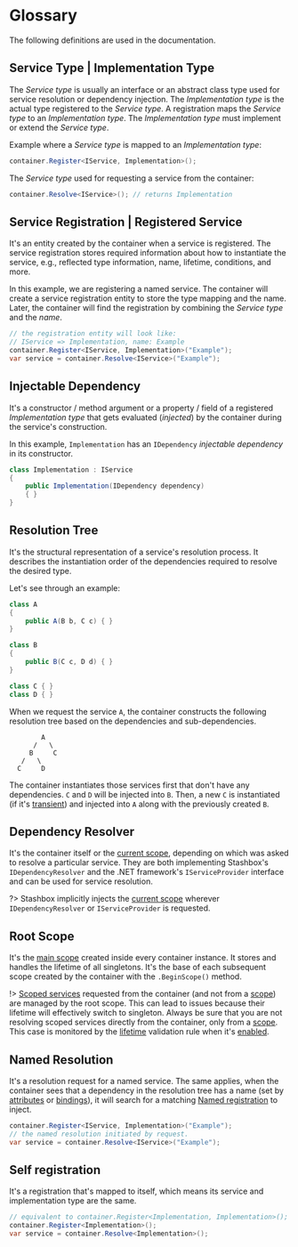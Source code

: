 # Glossary
The following definitions are used in the documentation.

## Service Type | Implementation Type
The *Service type* is usually an interface or an abstract class type used for service resolution or dependency injection. The *Implementation type* is the actual type registered to the *Service type*. A registration maps the *Service type* to an *Implementation type*. The *Implementation type* must implement or extend the *Service type*. 

<!-- panels:start -->
<!-- div:left-panel -->
Example where a *Service type* is mapped to an *Implementation type*:
<!-- div:right-panel -->
```cs
container.Register<IService, Implementation>();
```
<!-- div:left-panel -->
The *Service type* used for requesting a service from the container:
<!-- div:right-panel -->
```cs
container.Resolve<IService>(); // returns Implementation
```
<!-- panels:end -->

## Service Registration | Registered Service
It's an entity created by the container when a service is registered. The service registration stores required information about how to instantiate the service, e.g., reflected type information, name, lifetime, conditions, and more.

<!-- panels:start -->
<!-- div:left-panel -->
In this example, we are registering a named service. The container will create a service registration entity to store the type mapping and the name. Later, the container will find the registration by combining the *Service type* and the *name*.
<!-- div:right-panel -->
```cs
// the registration entity will look like: 
// IService => Implementation, name: Example
container.Register<IService, Implementation>("Example");
var service = container.Resolve<IService>("Example");
```
<!-- panels:end -->

## Injectable Dependency

<!-- panels:start -->
<!-- div:left-panel -->
It's a constructor / method argument or a property / field of a registered *Implementation type* that gets evaluated (*injected*) by the container during the service's construction.

In this example, `Implementation` has an `IDependency` *injectable dependency* in its constructor.
<!-- div:right-panel -->
```cs
class Implementation : IService
{
    public Implementation(IDependency dependency) 
    { }
}
```
<!-- panels:end -->

## Resolution Tree
It's the structural representation of a service's resolution process. It describes the instantiation order of the dependencies required to resolve the desired type.

Let's see through an example:
```cs
class A
{
    public A(B b, C c) { }
}

class B
{
    public B(C c, D d) { }
}

class C { }
class D { }
```
When we request the service `A`, the container constructs the following resolution tree based on the dependencies and sub-dependencies.
```
        A
      /   \
     B     C
   /   \
  C     D
```
The container instantiates those services first that don't have any dependencies. `C` and `D` will be injected into `B`. Then, a new `C` is instantiated (if it's [transient](usage/lifetimes?id=transient-lifetime)) and injected into `A` along with the previously created `B`.

## Dependency Resolver
It's the container itself or the [current scope](usage/scopes), depending on which was asked to resolve a particular service. They are both implementing Stashbox's `IDependencyResolver` and the .NET framework's `IServiceProvider` interface and can be used for service resolution.

?> Stashbox implicitly injects the [current scope](usage/scopes) wherever `IDependencyResolver` or `IServiceProvider` is requested.

## Root Scope
It's the [main scope](usage/scopes) created inside every container instance. It stores and handles the lifetime of all singletons. It's the base of each subsequent scope created by the container with the `.BeginScope()` method.

!> [Scoped services](usage/lifetimes?id=scoped-lifetime) requested from the container (and not from a [scope](usage/scopes)) are managed by the root scope. This can lead to issues because their lifetime will effectively switch to singleton. Always be sure that you are not resolving scoped services directly from the container, only from a [scope](usage/scopes). This case is monitored by the [lifetime](diagnostics/validation?id=lifetime-validation) validation rule when it's [enabled](configuration/container-configuration?id=lifetime-validation). 

## Named Resolution

<!-- panels:start -->
<!-- div:left-panel -->
It's a resolution request for a named service. The same applies, when the container sees that a dependency in the resolution tree has a name (set by [attributes](usage/service-resolution?id=attributes) or [bindings](usage/service-resolution?id=dependency-binding)), it will search for a matching [Named registration](usage/basics?id=named-registration) to inject.
<!-- div:right-panel -->
```cs
container.Register<IService, Implementation>("Example");
// the named resolution initiated by request.
var service = container.Resolve<IService>("Example");
```
<!-- tabs:end -->
<!-- panels:end -->

## Self registration

<!-- panels:start -->
<!-- div:left-panel -->
It's a registration that's mapped to itself, which means its service and implementation type are the same.
<!-- div:right-panel -->
```cs
// equivalent to container.Register<Implementation, Implementation>();
container.Register<Implementation>(); 
var service = container.Resolve<Implementation>();
```
<!-- tabs:end -->
<!-- panels:end -->
